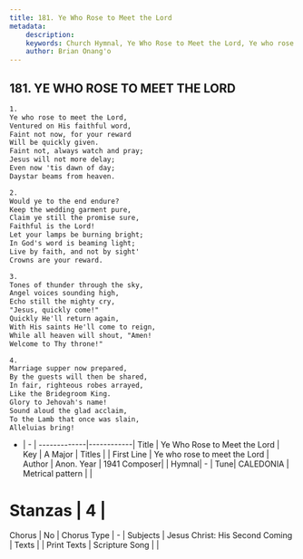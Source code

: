 ```yaml
---
title: 181. Ye Who Rose to Meet the Lord
metadata:
    description: 
    keywords: Church Hymnal, Ye Who Rose to Meet the Lord, Ye who rose to meet the Lord, 
    author: Brian Onang'o
---
```



## 181. YE WHO ROSE TO MEET THE LORD

```txt
1.
Ye who rose to meet the Lord, 
Ventured on His faithful word, 
Faint not now, for your reward 
Will be quickly given. 
Faint not, always watch and pray; 
Jesus will not more delay; 
Even now 'tis dawn of day; 
Daystar beams from heaven. 

2.
Would ye to the end endure? 
Keep the wedding garment pure, 
Claim ye still the promise sure, 
Faithful is the Lord! 
Let your lamps be burning bright; 
In God's word is beaming light; 
Live by faith, and not by sight' 
Crowns are your reward. 

3.
Tones of thunder through the sky, 
Angel voices sounding high, 
Echo still the mighty cry, 
"Jesus, quickly come!" 
Quickly He'll return again, 
With His saints He'll come to reign, 
While all heaven will shout, "Amen! 
Welcome to Thy throne!" 

4.
Marriage supper now prepared, 
By the guests will then be shared, 
In fair, righteous robes arrayed, 
Like the Bridegroom King. 
Glory to Jehovah's name! 
Sound aloud the glad acclaim, 
To the Lamb that once was slain, 
Alleluias bring!

```

- |   -  |
-------------|------------|
Title | Ye Who Rose to Meet the Lord |
Key | A Major |
Titles |  |
First Line | Ye who rose to meet the Lord |
Author | Anon.
Year | 1941
Composer|  |
Hymnal|  - |
Tune| CALEDONIA |
Metrical pattern | |
# Stanzas | 4 |
Chorus | No |
Chorus Type | - |
Subjects | Jesus Christ: His Second Coming |
Texts |  |
Print Texts | 
Scripture Song |  |
  

